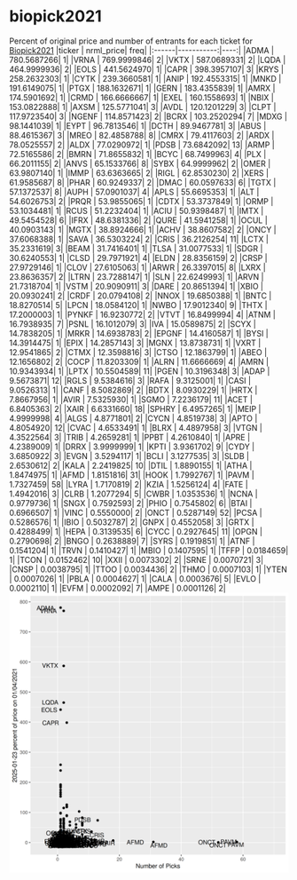 # biopick2021
Percent of original price and number of entrants for each ticket for [Biopick2021](https://twitter.com/hashtag/Biopick2021)
|ticker |  nrml_price| freq|
|:------|-----------:|----:|
|ADMA   | 780.5687266|    1|
|VRNA   | 769.9999846|    2|
|VKTX   | 587.0689331|    2|
|LQDA   | 464.9999936|    2|
|EOLS   | 441.5624970|    1|
|CAPR   | 398.3957107|    3|
|KRYS   | 258.2632303|    1|
|CYTK   | 239.3660581|    1|
|ANIP   | 192.4553315|    1|
|MNKD   | 191.6149075|    1|
|PTGX   | 188.1632671|    1|
|GERN   | 183.4355839|    1|
|AMRX   | 174.5901692|    1|
|CRMD   | 166.6666667|    1|
|EXEL   | 160.1558693|    1|
|NBIX   | 153.0822888|    1|
|AXSM   | 125.5771041|    3|
|AVDL   | 120.1201229|    3|
|CLPT   | 117.9723540|    3|
|NGENF  | 114.8571423|    2|
|BCRX   | 103.2520294|    7|
|MDXG   |  98.1441039|    1|
|EYPT   |  96.7813546|    1|
|DCTH   |  89.9467781|    3|
|ABUS   |  88.4615367|    3|
|MREO   |  82.4858788|    8|
|CMRX   |  79.4117603|    2|
|ARDX   |  78.0525557|    2|
|ALDX   |  77.0290972|    1|
|PDSB   |  73.6842092|   13|
|ARMP   |  72.5165586|    2|
|BMRN   |  71.8655832|    1|
|BCYC   |  68.7499963|    4|
|PLX    |  66.2011155|    2|
|ANVS   |  65.1533766|    8|
|SYBX   |  64.9999962|    2|
|OMER   |  63.9807140|    1|
|IMMP   |  63.6363665|    2|
|RIGL   |  62.8530230|    2|
|XERS   |  61.9585687|    8|
|PHAR   |  60.9249337|    2|
|DMAC   |  60.0597633|    6|
|TGTX   |  57.1372537|    8|
|AUPH   |  57.0901037|    4|
|APLS   |  55.6695353|    1|
|ALT    |  54.6026753|    2|
|PRQR   |  53.9855065|    1|
|CDTX   |  53.3737849|    1|
|ORMP   |  53.1034481|    1|
|RCUS   |  51.2232404|    1|
|ACIU   |  50.9398487|    1|
|IMTX   |  49.5454528|    6|
|IFRX   |  48.6381336|    2|
|QURE   |  41.5941258|    1|
|OCUL   |  40.0903143|    1|
|MGTX   |  38.8924666|    1|
|ACHV   |  38.8607582|    2|
|ONCY   |  37.6068388|    1|
|SAVA   |  36.5303224|    2|
|CRIS   |  36.2126254|   11|
|LCTX   |  35.2331619|    3|
|BEAM   |  31.7416401|    1|
|TLSA   |  31.0077533|    1|
|SDGR   |  30.6240553|    1|
|CLSD   |  29.7971921|    4|
|ELDN   |  28.8356159|    2|
|CRSP   |  27.9729146|    1|
|CLOV   |  27.6105063|    1|
|ARWR   |  26.3397015|    8|
|LXRX   |  23.8636357|    2|
|LTRN   |  23.7288147|    1|
|SLN    |  22.6249993|    1|
|ARVN   |  21.7318704|    1|
|VSTM   |  20.9090911|    3|
|DARE   |  20.8651394|    1|
|XBIO   |  20.0930241|    2|
|CRDF   |  20.0794108|    2|
|NNOX   |  19.6850388|    1|
|BNTC   |  18.8270514|    5|
|LPCN   |  18.0584120|    1|
|NWBO   |  17.9012340|    9|
|THTX   |  17.2000003|    1|
|PYNKF  |  16.9230772|    2|
|VTVT   |  16.8499994|    4|
|ATNM   |  16.7938935|    7|
|PSNL   |  16.1012079|    3|
|IVA    |  15.0589875|    2|
|SCYX   |  14.7838205|    1|
|MRKR   |  14.6938783|    2|
|EPGNF  |  14.4160587|    1|
|BYSI   |  14.3914475|    1|
|EPIX   |  14.2857143|    3|
|MGNX   |  13.8738731|    1|
|VXRT   |  12.9541865|    2|
|CTMX   |  12.3598816|    3|
|CTSO   |  12.1863799|    1|
|ABEO   |  12.1656802|    2|
|COCP   |  11.8203309|    1|
|ALRN   |  11.6666669|    4|
|AMRN   |  10.9343934|    1|
|LPTX   |  10.5504589|   11|
|PGEN   |  10.3196348|    3|
|ADAP   |   9.5673871|   12|
|RGLS   |   9.5384616|    3|
|RAFA   |   9.3125001|    1|
|CASI   |   9.0526313|    1|
|CANF   |   8.5082869|    2|
|BDTX   |   8.0930229|    1|
|HRTX   |   7.8667956|    1|
|AVIR   |   7.5325930|    1|
|SGMO   |   7.2236179|   11|
|ACET   |   6.8405363|    2|
|XAIR   |   6.6331660|   18|
|SPHRY  |   6.4957265|    1|
|MEIP   |   4.9999998|    4|
|ALGS   |   4.8771801|    2|
|CYCN   |   4.8519738|    3|
|APTO   |   4.8054920|   12|
|CVAC   |   4.6533491|    1|
|BLRX   |   4.4897958|    3|
|VTGN   |   4.3522564|    3|
|TRIB   |   4.2659281|    1|
|PPBT   |   4.2610840|    1|
|APRE   |   4.2389009|    1|
|DRRX   |   3.9999999|    1|
|KPTI   |   3.9361702|    9|
|CYDY   |   3.6850922|    3|
|EVGN   |   3.5294117|    1|
|BCLI   |   3.1277535|    3|
|SLDB   |   2.6530612|    2|
|KALA   |   2.2419825|   10|
|DTIL   |   1.8890155|    1|
|ATHA   |   1.8474975|    1|
|AFMD   |   1.8151816|   31|
|HOOK   |   1.7992767|    1|
|PAVM   |   1.7327459|   58|
|LYRA   |   1.7170819|    2|
|KZIA   |   1.5256124|    4|
|FATE   |   1.4942016|    3|
|CLRB   |   1.2077294|    5|
|CWBR   |   1.0353536|    1|
|NCNA   |   0.9779736|    1|
|SNGX   |   0.7592593|    2|
|PHIO   |   0.7545802|    6|
|BTAI   |   0.6966507|    1|
|VINC   |   0.5550000|    2|
|ONCT   |   0.5287149|   52|
|PCSA   |   0.5286576|    1|
|IBIO   |   0.5032787|    2|
|GNPX   |   0.4552058|    3|
|GRTX   |   0.4288499|    1|
|HEPA   |   0.3139535|    6|
|CYCC   |   0.2927645|   11|
|OPGN   |   0.2790698|    2|
|BNGO   |   0.2638889|    7|
|SYRS   |   0.1919851|    1|
|ATNF   |   0.1541204|    1|
|TRVN   |   0.1410427|    1|
|MBIO   |   0.1407595|    1|
|TFFP   |   0.0184659|    1|
|TCON   |   0.0152462|   10|
|XXII   |   0.0073302|    2|
|SRNE   |   0.0070721|    3|
|CNSP   |   0.0038795|    1|
|TTOO   |   0.0034436|    2|
|THMO   |   0.0007103|    1|
|YTEN   |   0.0007026|    1|
|PBLA   |   0.0004627|    1|
|CALA   |   0.0003676|    5|
|EVLO   |   0.0002110|    1|
|EVFM   |   0.0002092|    7|
|AMPE   |   0.0001126|    2|
![retvspicks](biopicks.png?raw=true)
